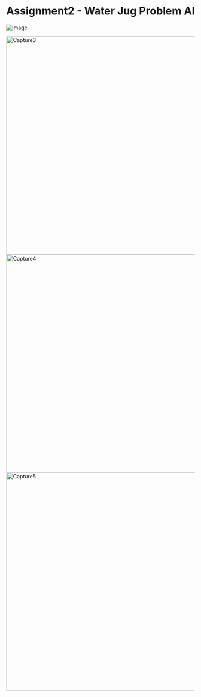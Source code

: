 # Assignment2 - Water Jug Problem AI

![image](https://user-images.githubusercontent.com/58844165/166669286-bf71a4af-0f76-4017-b9f1-79a09c92dc44.png)

<img width="582" alt="Capture3" src="https://user-images.githubusercontent.com/58844165/166669297-781c4c60-4342-4cbe-9b03-8ff972089558.png">

<img width="581" alt="Capture4" src="https://user-images.githubusercontent.com/58844165/166669313-752fbbaa-8f3c-46d4-b05d-b1bb2657af4f.png">

<img width="582" alt="Capture5" src="https://user-images.githubusercontent.com/58844165/166669327-a12eb103-e9fa-43ba-88a4-d7445be8a8ef.png">
